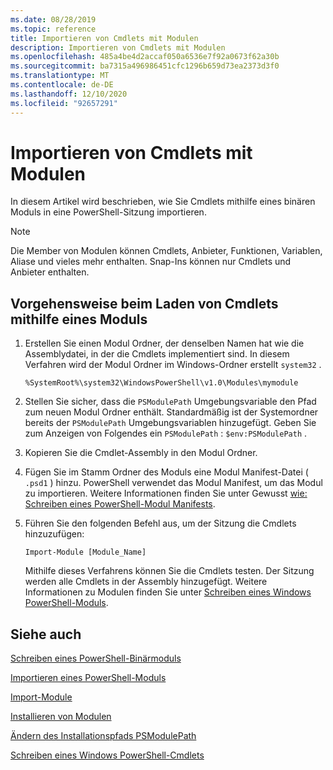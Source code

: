 ```yaml
---
ms.date: 08/28/2019
ms.topic: reference
title: Importieren von Cmdlets mit Modulen
description: Importieren von Cmdlets mit Modulen
ms.openlocfilehash: 485a4be4d2accaf050a6536e7f92a0673f62a30b
ms.sourcegitcommit: ba7315a496986451cfc1296b659d73ea2373d3f0
ms.translationtype: MT
ms.contentlocale: de-DE
ms.lasthandoff: 12/10/2020
ms.locfileid: "92657291"
---
```

# <a name="how-to-import-cmdlets-using-modules"></a>Importieren von Cmdlets mit Modulen

In diesem Artikel wird beschrieben, wie Sie Cmdlets mithilfe eines binären Moduls in eine PowerShell-Sitzung importieren.

> [!NOTE]
> Die Member von Modulen können Cmdlets, Anbieter, Funktionen, Variablen, Aliase und vieles mehr enthalten. Snap-Ins können nur Cmdlets und Anbieter enthalten.

## <a name="how-to-load-cmdlets-using-a-module"></a>Vorgehensweise beim Laden von Cmdlets mithilfe eines Moduls

1. Erstellen Sie einen Modul Ordner, der denselben Namen hat wie die Assemblydatei, in der die Cmdlets implementiert sind. In diesem Verfahren wird der Modul Ordner im Windows-Ordner erstellt `system32` .

   `%SystemRoot%\system32\WindowsPowerShell\v1.0\Modules\mymodule`

1. Stellen Sie sicher, dass die `PSModulePath` Umgebungsvariable den Pfad zum neuen Modul Ordner enthält. Standardmäßig ist der Systemordner bereits der `PSModulePath` Umgebungsvariablen hinzugefügt. Geben Sie zum Anzeigen von Folgendes ein `PSModulePath` : `$env:PSModulePath` .

1. Kopieren Sie die Cmdlet-Assembly in den Modul Ordner.

1. Fügen Sie im Stamm Ordner des Moduls eine Modul Manifest-Datei ( `.psd1` ) hinzu. PowerShell verwendet das Modul Manifest, um das Modul zu importieren. Weitere Informationen finden Sie unter Gewusst [wie: Schreiben eines PowerShell-Modul Manifests](../module/how-to-write-a-powershell-module-manifest.md).

1. Führen Sie den folgenden Befehl aus, um der Sitzung die Cmdlets hinzuzufügen:

   `Import-Module [Module_Name]`

   Mithilfe dieses Verfahrens können Sie die Cmdlets testen. Der Sitzung werden alle Cmdlets in der Assembly hinzugefügt. Weitere Informationen zu Modulen finden Sie unter [Schreiben eines Windows PowerShell-Moduls](../module/writing-a-windows-powershell-module.md).

## <a name="see-also"></a>Siehe auch

[Schreiben eines PowerShell-Binärmoduls](../module/how-to-write-a-powershell-module-manifest.md)

[Importieren eines PowerShell-Moduls](../module/importing-a-powershell-module.md)

[Import-Module](/powershell/module/Microsoft.PowerShell.Core/Import-Module)

[Installieren von Modulen](../module/installing-a-powershell-module.md)

[Ändern des Installationspfads PSModulePath](../module/modifying-the-psmodulepath-installation-path.md)

[Schreiben eines Windows PowerShell-Cmdlets](../cmdlet/cmdlet-overview.md)
